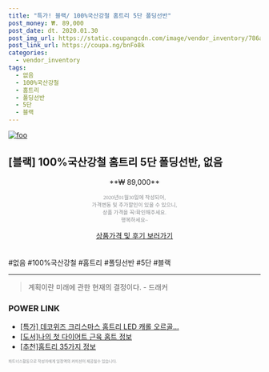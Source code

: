 ```yaml
--- 
title: "특가! 블랙/ 100%국산강철 홈트리 5단 폴딩선반" 
post_money: ₩. 89,000 
post_date: dt. 2020.01.30 
post_img_url: https://static.coupangcdn.com/image/vendor_inventory/786a/41150c10f71b1ccafd4fd146be1687073b46889bbeb515725068f06686b1.jpg 
post_link_url: https://coupa.ng/bnFo8k 
categories: 
  - vendor_inventory 
tags: 
  - 없음 
  - 100%국산강철 
  - 홈트리 
  - 폴딩선반 
  - 5단 
  - 블랙 
--- 
```

[![foo](https://static.coupangcdn.com/image/vendor_inventory/786a/41150c10f71b1ccafd4fd146be1687073b46889bbeb515725068f06686b1.jpg)](https://coupa.ng/bnFo8k) 

## [블랙] 100%국산강철 홈트리 5단 폴딩선반, 없음 
<p style="text-align: center;">**₩ 89,000**</p> 
<p style="text-align: center;"><span style="color: #898c8f; font-family: Georgia,Times,serif; font-size: 0.75em;">2020년01월30일에 작성되어, <br>가격변동 및 추가할인이 있을 수 있으니,<br> 상품 가격을 꼭!확인해주세요.<br>행복하세요~</span> 
</p>	 
<div markdown="0" style="text-align: center;"><a href="https://coupa.ng/bnFo8k" class="btn btn--success">상품가격 및 후기 보러가기</a></div> 
<br><br> 
  #없음 #100%국산강철 #홈트리 #폴딩선반 #5단 #블랙 
<hr> 

> 계획이란 미래에 관한 현재의 결정이다. - 드래커 


### POWER LINK

* <a href="https://blog.naver.com/sakai111/221790292346" target="_blank">[특가] 데코위즈 크리스마스 홈트리 LED 캐롤 오르골...</a>
* <a href="https://blog.naver.com/sakai111/221760234695" target="_blank">[도서]나의 첫 다이어트 근육 홈트 정보</a>
* <a href="https://blog.naver.com/fasyy4321/221789663600" target="_blank">[추천]홈트리 35가지 정보</a>

<span style="color: #898c8f; font-family: Georgia,Times,serif; font-size: 0.55em;">파트너스활동으로 작성자에게 일정액의 커미션이 제공될수 있습니다.</span> 
